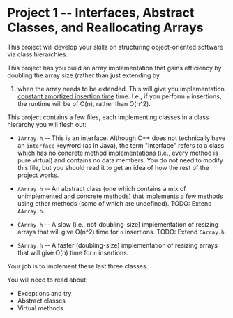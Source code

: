 # Project 1 -- Interfaces, Abstract Classes, and Reallocating Arrays

This project will develop your skills on structuring object-oriented
software via class hierarchies. 

This project has you build an array implementation that gains
efficiency by doubling the array size (rather than just extending by
1) when the array needs to be extended. This will give you
implementation [constant amortized insertion
time](https://stackoverflow.com/questions/200384/constant-amortized-time)
time. I.e., if you perform `n` insertions, the runtime will be of
O(n), rather than O(n^2).

This project contains a few files, each implementing classes in a
class hierarchy you will flesh out:

- `IArray.h` -- This is an interface. Although C++ does not
  technically have an `interface` keyword (as in Java), the term
  "interface" refers to a class which has no concrete method
  implementations (i.e., every method is pure virtual) and contains no
  data members. You do not need to modify this file, but you should
  read it to get an idea of how the rest of the project works.

- `AArray.h` -- An abstract class (one which contains a mix of
  unimplemented and concrete methods) that implements a few methods
  using other methods (some of which are undefined). TODO: Extend
  `AArray.h`.

- `CArray.h` -- A slow (i.e., not-doubling-size) implementation of
  resizing arrays that will give O(n^2) time for `n` insertions. TODO:
  Extend `CArray.h`.

- `SArray.h` -- A faster (doubling-size) implementation of resizing
  arrays that will give O(n) time for `n` insertions.

Your job is to implement these last three classes.

You will need to read about:
- Exceptions and try
- Abstract classes
- Virtual methods
